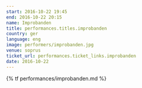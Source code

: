 ```yaml
---
start: 2016-10-22 19:45
end: 2016-10-22 20:15
name: Improbanden
title: performances.titles.improbanden
country: ger
language: eng
image: performers/improbanden.jpg
venue: soprus
ticket_url: performances.ticket_links.improbanden
date: 2016-10-22
---
```


{% tf performances/improbanden.md %}
